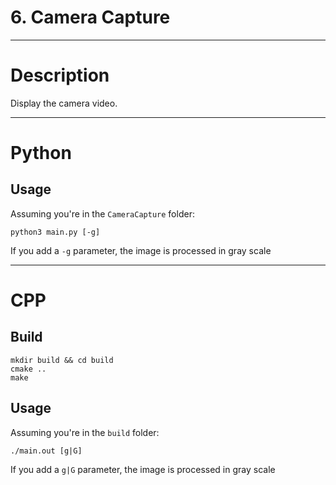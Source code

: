 # 6. Camera Capture

---

# Description

Display the camera video.

---

# Python

## Usage

Assuming you're in the `CameraCapture` folder:

```
python3 main.py [-g]
```

If you add a `-g` parameter, the image is processed in gray scale

---

# CPP

## Build

```
mkdir build && cd build
cmake ..
make
```

## Usage

Assuming you're in the `build` folder:

```
./main.out [g|G]
```

If you add a `g|G` parameter, the image is processed in gray scale
